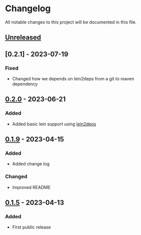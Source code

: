 # Changelog

All notable changes to this project will be documented in this file.

## [Unreleased]

<!-- ### Added -->
<!-- ### Fixed -->
<!-- ### Changed -->
<!-- ### Removed -->

## [0.2.1] - 2023-07-19

### Fixed

- Changed how we depends on lein2deps from a git to maven dependency

## [0.2.0] - 2023-06-21

### Added

- Added basic lein support using [lein2deps](https://github.com/borkdude/lein2deps)

## [0.1.9] - 2023-04-15

### Added

- Added change log

### Changed

- Improved README

## [0.1.5] - 2023-04-13

### Added

- First public release

[unreleased]: https://github.com/scarletcomply/license-finder/compare/v0.2.0...HEAD
[0.2.0]: https://github.com/scarletcomply/license-finder/compare/v0.1.9...v0.2.0
[0.1.9]: https://github.com/scarletcomply/license-finder/compare/v0.1.5...v0.1.9
[0.1.5]: https://github.com/scarletcomply/license-finder/releases/tag/v0.1.5
